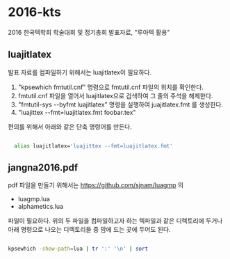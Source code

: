 # 2016-kts
2016 한국텍학회 학술대회 및 정기총회 발표자료, "루아텍 활용"

luajitlatex
-----------
발표 자료를 컴파일하기 위해서는 luajitlatex이 필요하다.

1. "kpsewhich fmtutil.cnf" 명령으로 fmtutil.cnf 파일의 위치를 확인한다.
1. fmtutil.cnf 파일을 열어서 luajitlatex으로 검색하여 그 줄의 주석을 해제한다.
1. "fmtutil-sys --byfmt luajitlatex" 명령을 실행하여 juajitlatex.fmt 를 생성한다.
1. "luajittex --fmt=luajitlatex.fmt foobar.tex"

편의를 위해서 아래와 같은 단축 명령어를 만든다.

```bash

  alias luajitlatex='luajittex --fmt=luajitlatex.fmt'
```

jangna2016.pdf
--------------
pdf 파일을 만들기 위해서는 https://github.com/sjnam/luagmp 의

* luagmp.lua
* alphametics.lua

파일이 필요하다.
위의 두 파일을 컴파일하고자 하는 텍파일과 같은 디렉토리에 두거나 아래 명령으로
나오는 디렉토리들 중 맘에 드는 곳에 두어도 된다.

```bash

kpsewhich -show-path=lua | tr ':' '\n' | sort
```


